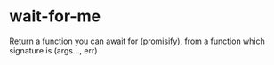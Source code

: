 # wait-for-me
Return a function you can await for (promisify), from a function which signature is (args..., err)
